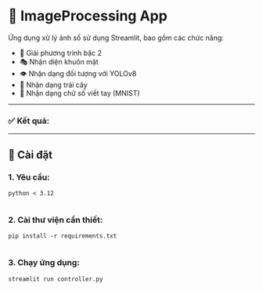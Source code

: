 # 🧠 ImageProcessing App

Ứng dụng xử lý ảnh số sử dụng Streamlit, bao gồm các chức năng:
- 🧮 Giải phương trình bậc 2
- 🎭 Nhận diện khuôn mặt
- 👁️ Nhận dạng đối tượng với YOLOv8
- 🍎 Nhận dạng trái cây
- 🔢 Nhận dạng chữ số viết tay (MNIST)

---

### ✅ Kết quả:

---

## 🚀 Cài đặt

### 1. Yêu cầu:
```
python < 3.12


```
### 2. Cài thư viện cần thiết:
```
pip install -r requirements.txt


```
### 3. Chạy ứng dụng:
```
streamlit run controller.py


```









